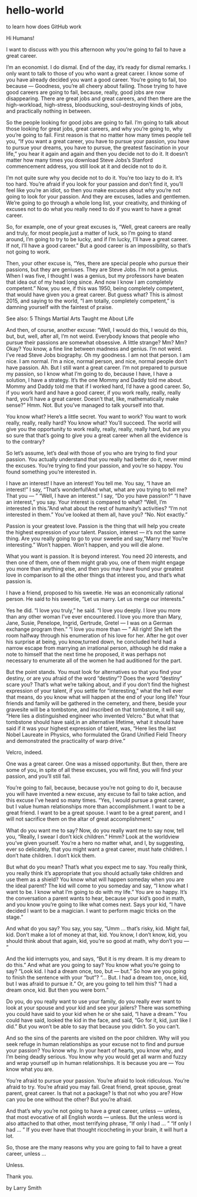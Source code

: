 # hello-world
to learn how does GitHub work

Hi Humans!

I want to discuss with you this afternoon why you’re going to fail to have a great career.

I’m an economist. I do dismal. End of the day, it’s ready for dismal remarks. I only want to talk to those of you who want a great career. I know some of you have already decided you want a good career. You’re going to fail, too because — Goodness, you’re all cheery about failing. Those trying to have good careers are going to fail, because, really, good jobs are now disappearing. There are great jobs and great careers, and then there are the high-workload, high-stress, bloodsucking, soul-destroying kinds of jobs, and practically nothing in between.

So the people looking for good jobs are going to fail. I’m going to talk about those looking for great jobs, great careers, and why you’re going to, why you’re going to fail. First reason is that no matter how many times people tell you, “If you want a great career, you have to pursue your passion, you have to pursue your dreams, you have to pursue, the greatest fascination in your life,” you hear it again and again and then you decide not to do it. It doesn’t matter how many times you download Steve Jobs’s Stanford commencement address, you still look at it and decide not to do it.

I’m not quite sure why you decide not to do it. You’re too lazy to do it. It’s too hard. You’re afraid if you look for your passion and don’t find it, you’ll feel like you’re an idiot, so then you make excuses about why you’re not going to look for your passion. And they are excuses, ladies and gentlemen. We’re going to go through a whole long list, your creativity, and thinking of excuses not to do what you really need to do if you want to have a great career.

So, for example, one of your great excuses is,
“Well, great careers are really and truly, for most people,just a matter of luck, so I’m going to stand around, I’m going to try to be lucky, and if I’m lucky, I’ll have a great career. If not, I’ll have a good career.” But a good career is an impossibility, so that’s not going to work.

Then, your other excuse is, “Yes, there are special people who pursue their passions, but they are geniuses. They are Steve Jobs. I’m not a genius. When I was five, I thought I was a genius, but my professors have beaten that idea out of my head long since. And now I know I am completely competent.” Now, you see, if this was 1950, being completely competent, that would have given you a great career. But guess what? This is almost 2015, and saying to the world, “I am totally, completely competent,” is damning yourself with the faintest of praise.

See also: 5 Things Martial Arts Taught me About Life

And then, of course, another excuse:
“Well, I would do this, I would do this, but, but, well, after all, I’m not weird. Everybody knows that people who pursue their passions are somewhat obsessive. A little strange? Mm? Mm? Okay? You know, a fine line between madness and genius. I’m not weird. I’ve read Steve Jobs biography. Oh my goodness. I am not that person. I am nice. I am normal. I’m a nice, normal person, and nice, normal people don’t have passion. Ah. But I still want a great career. I’m not prepared to pursue my passion, so I know what I’m going to do, because I have, I have a solution, I have a strategy. It’s the one Mommy and Daddy told me about. Mommy and Daddy told me that if I worked hard, I’d have a good career. So, if you work hard and have a good career, if you work really, really, really hard, you’ll have a great career. Doesn’t that, like, mathematically make sense?” Hmm. Not. But you’ve managed to talk yourself into that.

You know what? Here’s a little secret. You want to work? You want to work really, really, really hard? You know what? You’ll succeed. The world will give you the opportunity to work really, really, really, really hard, but are you so sure that that’s going to give you a great career when all the evidence is to the contrary?

So let’s assume, let’s deal with those of you who are trying to find your passion. You actually understand that you really had better do it, never mind the excuses. You’re trying to find your passion, and you’re so happy. You found something you’re interested in.

I have an interest! I have an interest! You tell me. You say, “I have an interest!” I say, “That’s wonderful!And what, what are you trying to tell me? That you — ” “Well, I have an interest.” I say, “Do you have passion?” “I have an interest,” you say. Your interest is compared to what? “Well, I’m interested in this.”And what about the rest of humanity’s activities? “I’m not interested in them.” You’ve looked at them all, have you? “No. Not exactly.”

Passion is your greatest love. Passion is the thing that will help you create the highest expression of your talent. Passion, interest — it’s not the same thing. Are you really going to go to your sweetie and say,”Marry me! You’re interesting.” Won’t happen. Won’t happen, and you will die alone.

What you want is passion.
It is beyond interest. You need 20 interests, and then one of them, one of them might grab you, one of them might engage you more than anything else, and then you may have found your greatest love in comparison to all the other things that interest you, and that’s what passion is.

I have a friend, proposed to his sweetie. He was an economically rational person. He said to his sweetie, “Let us marry. Let us merge our interests.”

Yes he did. “I love you truly,” he said. “I love you deeply. I love you more than any other woman I’ve ever encountered. I love you more than Mary, Jane, Susie, Penelope, Ingrid, Gertrude, Gretel — I was on a German exchange program then.”  “I love you more than — ” All right! She left the room halfway through his enumeration of his love for her. After he got over his surprise at being, you know,turned down, he concluded he’d had a narrow escape from marrying an irrational person, although he did make a note to himself that the next time he proposed, it was perhaps not necessary to enumerate all of the women he had auditioned for the part.

But the point stands. You must look for alternatives so that you find your destiny, or are you afraid of the word “destiny”? Does the word “destiny” scare you? That’s what we’re talking about, and if you don’t find the highest expression of your talent, if you settle for “interesting,” what the hell ever that means, do you know what will happen at the end of your long life? Your friends and family will be gathered in the cemetery, and there, beside your gravesite will be a tombstone, and inscribed on that tombstone, it will say, “Here lies a distinguished engineer who invented Velcro.” But what that tombstone should have said,in an alternative lifetime, what it should have said if it was your highest expression of talent, was, “Here lies the last Nobel Laureate in Physics, who formulated the Grand Unified Field Theory and demonstrated the practicality of warp drive.”

Velcro, indeed.

One was a great career. One was a missed opportunity.
But then, there are some of you, in spite of all these excuses, you will find, you will find your passion, and you’ll still fail.

You’re going to fail, because, because you’re not going to do it, because you will have invented a new excuse, any excuse to fail to take action, and this excuse I’ve heard so many times. “Yes, I would pursue a great career, but I value human relationships more than accomplishment. I want to be a great friend. I want to be a great spouse. I want to be a great parent, and I will not sacrifice them on the altar of great accomplishment.”

What do you want me to say? Now, do you really want me to say now, tell you, “Really, I swear I don’t kick children.” Hmm? Look at the worldview you’ve given yourself. You’re a hero no matter what, and I, by suggesting, ever so delicately, that you might want a great career, must hate children. I don’t hate children. I don’t kick them.

But what do you mean? That’s what you expect me to say. You really think, you really think it’s appropriate that you should actually take children and use them as a shield? You know what will happen someday when you are the ideal parent? The kid will come to you someday and say, “I know what I want to be. I know what I’m going to do with my life.” You are so happy. It’s the conversation a parent wants to hear, because your kid’s good in math, and you know you’re going to like what comes next. Says your kid, “I have decided I want to be a magician. I want to perform magic tricks on the stage.”

And what do you say?
You say, you say, “Umm … that’s risky, kid. Might fail, kid. Don’t make a lot of money at that, kid. You know, I don’t know, kid, you should think about that again, kid, you’re so good at math, why don’t you — ”

And the kid interrupts you, and says, “But it is my dream. It is my dream to do this.” And what are you going to say? You know what you’re going to say? “Look kid. I had a dream once, too, but — but.” So how are you going to finish the sentence with your “but”? “… But. I had a dream too, once, kid, but I was afraid to pursue it.” Or, are you going to tell him this? “I had a dream once, kid. But then you were born.”

Do you, do you really want to use your family, do you really ever want to look at your spouse and your kid and see your jailers? There was something you could have said to your kid when he or she said, “I have a dream.” You could have said, looked the kid in the face, and said, “Go for it, kid, just like I did.” But you won’t be able to say that because you didn’t. So you can’t. 

And so the sins of the parents are visited on the poor children. Why will you seek refuge in human relationships as your excuse not to find and pursue your passion? You know why. In your heart of hearts, you know why, and I’m being deadly serious. You know why you would get all warm and fuzzy and wrap yourself up in human relationships. It is because you are — You know what you are.

You’re afraid to pursue your passion. You’re afraid to look ridiculous. You’re afraid to try. You’re afraid you may fail. Great friend, great spouse, great parent, great career. Is that not a package? Is that not who you are? How can you be one without the other? But you’re afraid.

And that’s why you’re not going to have a great career, unless — unless, that most evocative of all English words — unless. But the unless word is also attached to that other, most terrifying phrase, “If only I had … ” “If only I had … ” If you ever have that thought ricocheting in your brain, it will hurt a lot.

So, those are the many reasons why you are going to fail to have a great career, unless …

Unless.

Thank you.

by Larry Smith
